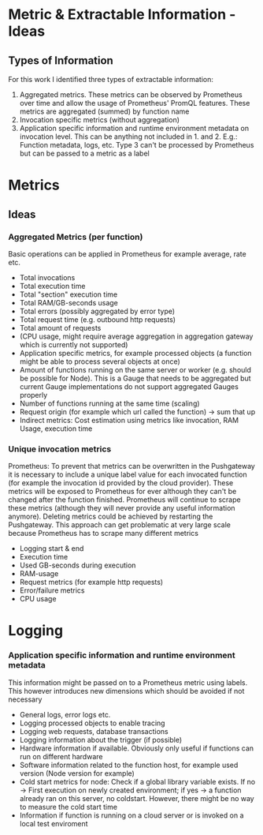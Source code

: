 # Metric & Extractable Information - Ideas
## Types of Information

For this work I identified three types of extractable information:

1. Aggregated metrics. These metrics can be observed by Prometheus over time and allow the usage of Prometheus' PromQL features. These metrics are aggregated (summed) by function name
2. Invocation specific metrics (without aggregation)
3. Application specific information and runtime environment metadata on invocation level. This can be anything not included in 1. and 2. E.g.: Function metadata, logs, etc. Type 3 can't be processed by Prometheus but can be passed to a metric as a label

# Metrics

## Ideas
### Aggregated Metrics (per function)
Basic operations can be applied in Prometheus for example average, rate etc.
- Total invocations
- Total execution time
- Total "section" execution time
- Total RAM/GB-seconds usage
- Total errors (possibly aggregated by error type)
- Total request time (e.g. outbound http requests)
- Total amount of requests
- (CPU usage, might require average aggregation in aggregation gateway which is currently not supported)
- Application specific metrics, for example processed objects (a function might be able to process several objects at once)
- Amount of functions running on the same server or worker (e.g. should be possible for Node). This is a Gauge that needs to be aggregated but current Gauge implementations do not support aggregated Gauges properly
- Number of functions running at the same time (scaling)
- Request origin (for example which url called the function) -> sum that up
- Indirect metrics: Cost estimation using metrics like invocation, RAM Usage, execution time

### Unique invocation metrics
Prometheus: To prevent that metrics can be overwritten in the Pushgateway it is necessary to include a unique label value for each invocated function (for example the invocation id provided by the cloud provider). These metrics will be exposed to Prometheus for ever although they can't be changed after the function finished. Prometheus will continue to scrape these metrics (although they will never provide any useful information anymore). Deleting metrics could be achieved by restarting the Pushgateway. This approach can get problematic at very large scale because Prometheus has to scrape many different metrics

- Logging start & end
- Execution time
- Used GB-seconds during execution
- RAM-usage
- Request metrics (for example http requests)
- Error/failure metrics
- CPU usage

# Logging

### Application specific information and runtime environment metadata

This information might be passed on to a Prometheus metric using labels. This however introduces new dimensions which should be avoided if not necessary

- General logs, error logs etc.
- Logging processed objects to enable tracing
- Logging web requests, database transactions
- Logging information about the trigger (if possible)
- Hardware information if available. Obviously only useful if functions can run on different hardware
- Software information related to the function host, for example used version (Node version for example)
- Cold start metrics for node: Check if a global library variable exists. If no -> First execution on newly created environment; if yes -> a function already ran on this server, no coldstart. However, there might be no way to measure the cold start time
- Information if function is running on a cloud server or is invoked on a local test enviroment